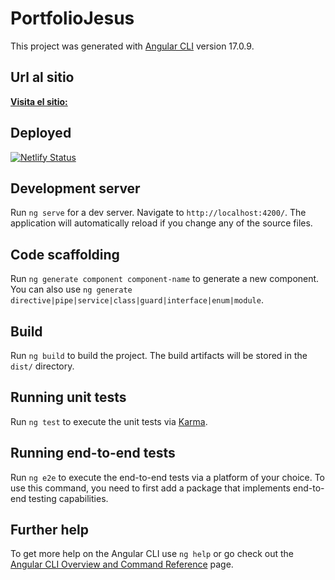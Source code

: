 

# PortfolioJesus

This project was generated with [Angular CLI](https://github.com/angular/angular-cli) version 17.0.9.


## Url al sitio
[**Visita el sitio:**](https://master--portfolio-jesus-n.netlify.app/)

## Deployed 
[![Netlify Status](https://api.netlify.com/api/v1/badges/dcff57cd-6cff-46c5-82fa-b2404f111be9/deploy-status)](https://app.netlify.com/sites/portfolio-jesus-n/deploys)
## Development server

Run `ng serve` for a dev server. Navigate to `http://localhost:4200/`. The application will automatically reload if you change any of the source files.

## Code scaffolding

Run `ng generate component component-name` to generate a new component. You can also use `ng generate directive|pipe|service|class|guard|interface|enum|module`.

## Build

Run `ng build` to build the project. The build artifacts will be stored in the `dist/` directory.

## Running unit tests

Run `ng test` to execute the unit tests via [Karma](https://karma-runner.github.io).

## Running end-to-end tests

Run `ng e2e` to execute the end-to-end tests via a platform of your choice. To use this command, you need to first add a package that implements end-to-end testing capabilities.

## Further help

To get more help on the Angular CLI use `ng help` or go check out the [Angular CLI Overview and Command Reference](https://angular.io/cli) page.

